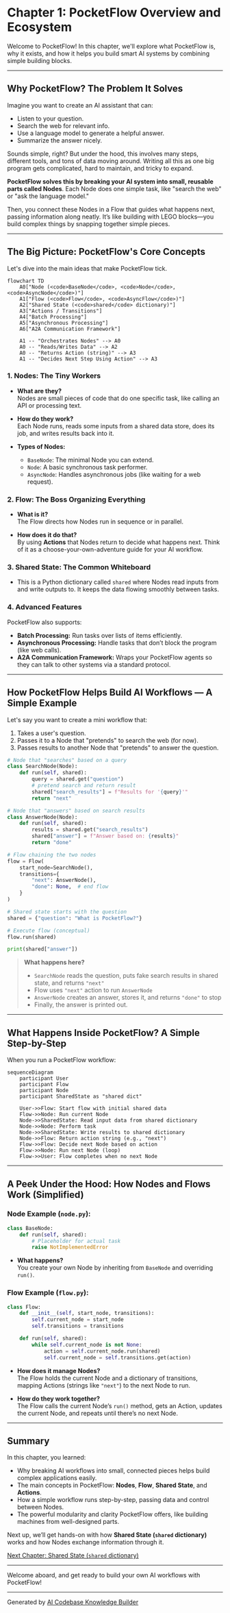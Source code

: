 # Chapter 1: PocketFlow Overview and Ecosystem

Welcome to PocketFlow! In this chapter, we'll explore what PocketFlow is, why it exists, and how it helps you build smart AI systems by combining simple building blocks.

---

## Why PocketFlow? The Problem It Solves

Imagine you want to create an AI assistant that can:

- Listen to your question.
- Search the web for relevant info.
- Use a language model to generate a helpful answer.
- Summarize the answer nicely.

Sounds simple, right? But under the hood, this involves many steps, different tools, and tons of data moving around. Writing all this as one big program gets complicated, hard to maintain, and tricky to expand.

**PocketFlow solves this by breaking your AI system into small, reusable parts called Nodes**. Each Node does one simple task, like "search the web" or "ask the language model."

Then, you connect these Nodes in a Flow that guides what happens next, passing information along neatly. It’s like building with LEGO blocks—you build complex things by snapping together simple pieces.

---

## The Big Picture: PocketFlow's Core Concepts

Let's dive into the main ideas that make PocketFlow tick.

```mermaid
flowchart TD
    A0["Node (<code>BaseNode</code>, <code>Node</code>, <code>AsyncNode</code>)"]
    A1["Flow (<code>Flow</code>, <code>AsyncFlow</code>)"]
    A2["Shared State (<code>shared</code> dictionary)"]
    A3["Actions / Transitions"]
    A4["Batch Processing"]
    A5["Asynchronous Processing"]
    A6["A2A Communication Framework"]
    
    A1 -- "Orchestrates Nodes" --> A0
    A0 -- "Reads/Writes Data" --> A2
    A0 -- "Returns Action (string)" --> A3
    A1 -- "Decides Next Step Using Action" --> A3
```

### 1. Nodes: The Tiny Workers

- **What are they?**  
  Nodes are small pieces of code that do one specific task, like calling an API or processing text.

- **How do they work?**  
  Each Node runs, reads some inputs from a shared data store, does its job, and writes results back into it.

- **Types of Nodes:**  
  - `BaseNode`: The minimal Node you can extend.  
  - `Node`: A basic synchronous task performer.  
  - `AsyncNode`: Handles asynchronous jobs (like waiting for a web request).

### 2. Flow: The Boss Organizing Everything

- **What is it?**  
  The Flow directs how Nodes run in sequence or in parallel.

- **How does it do that?**  
  By using **Actions** that Nodes return to decide what happens next. Think of it as a choose-your-own-adventure guide for your AI workflow.

### 3. Shared State: The Common Whiteboard

- This is a Python dictionary called `shared` where Nodes read inputs from and write outputs to. It keeps the data flowing smoothly between tasks.

### 4. Advanced Features

PocketFlow also supports:

- **Batch Processing:** Run tasks over lists of items efficiently.  
- **Asynchronous Processing:** Handle tasks that don’t block the program (like web calls).  
- **A2A Communication Framework:** Wraps your PocketFlow agents so they can talk to other systems via a standard protocol.

---

## How PocketFlow Helps Build AI Workflows — A Simple Example

Let's say you want to create a mini workflow that:

1. Takes a user's question.
2. Passes it to a Node that "pretends" to search the web (for now).
3. Passes results to another Node that "pretends" to answer the question.

```python
# Node that "searches" based on a query
class SearchNode(Node):
    def run(self, shared):
        query = shared.get("question")
        # pretend search and return result
        shared["search_results"] = f"Results for '{query}'"
        return "next"

# Node that "answers" based on search results
class AnswerNode(Node):
    def run(self, shared):
        results = shared.get("search_results")
        shared["answer"] = f"Answer based on: {results}"
        return "done"

# Flow chaining the two nodes
flow = Flow(
    start_node=SearchNode(),
    transitions={
        "next": AnswerNode(),
        "done": None,  # end flow
    }
)

# Shared state starts with the question
shared = {"question": "What is PocketFlow?"}

# Execute flow (conceptual)
flow.run(shared)

print(shared["answer"])
```

> **What happens here?**  
> - `SearchNode` reads the question, puts fake search results in shared state, and returns `"next"`  
> - Flow uses `"next"` action to run `AnswerNode`  
> - `AnswerNode` creates an answer, stores it, and returns `"done"` to stop  
> - Finally, the answer is printed out.

---

## What Happens Inside PocketFlow? A Simple Step-by-Step

When you run a PocketFlow workflow:

```mermaid
sequenceDiagram
    participant User
    participant Flow
    participant Node
    participant SharedState as "shared dict"
    
    User->>Flow: Start flow with initial shared data
    Flow->>Node: Run current Node
    Node->>SharedState: Read input data from shared dictionary
    Node->>Node: Perform task
    Node->>SharedState: Write results to shared dictionary
    Node->>Flow: Return action string (e.g., "next")
    Flow->>Flow: Decide next Node based on action
    Flow->>Node: Run next Node (loop)
    Flow->>User: Flow completes when no next Node
```

---

## A Peek Under the Hood: How Nodes and Flows Work (Simplified)

### Node Example (`node.py`):

```python
class BaseNode:
    def run(self, shared):
        # Placeholder for actual task
        raise NotImplementedError
```

- **What happens?**  
  You create your own Node by inheriting from `BaseNode` and overriding `run()`.  

### Flow Example (`flow.py`):

```python
class Flow:
    def __init__(self, start_node, transitions):
        self.current_node = start_node
        self.transitions = transitions

    def run(self, shared):
        while self.current_node is not None:
            action = self.current_node.run(shared)
            self.current_node = self.transitions.get(action)
```

- **How does it manage Nodes?**  
  The Flow holds the current Node and a dictionary of transitions, mapping Actions (strings like `"next"`) to the next Node to run.

- **How do they work together?**  
  The Flow calls the current Node’s `run()` method, gets an Action, updates the current Node, and repeats until there’s no next Node.

---

## Summary

In this chapter, you learned:

- Why breaking AI workflows into small, connected pieces helps build complex applications easily.
- The main concepts in PocketFlow: **Nodes**, **Flow**, **Shared State**, and **Actions**.
- How a simple workflow runs step-by-step, passing data and control between Nodes.
- The powerful modularity and clarity PocketFlow offers, like building machines from well-designed parts.


Next up, we’ll get hands-on with how **Shared State (`shared` dictionary)** works and how Nodes exchange information through it.

[Next Chapter: Shared State (`shared` dictionary)](02_shared_state___shared__dictionary__.md)

---

Welcome aboard, and get ready to build your own AI workflows with PocketFlow!

---

Generated by [AI Codebase Knowledge Builder](https://github.com/The-Pocket/Tutorial-Codebase-Knowledge)
